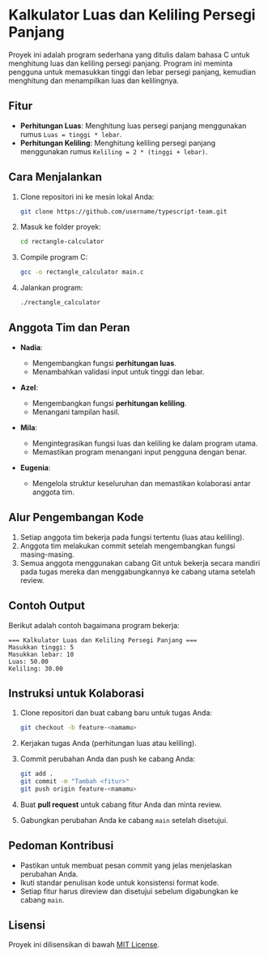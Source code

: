 
# Kalkulator Luas dan Keliling Persegi Panjang

Proyek ini adalah program sederhana yang ditulis dalam bahasa C untuk menghitung luas dan keliling persegi panjang. Program ini meminta pengguna untuk memasukkan tinggi dan lebar persegi panjang, kemudian menghitung dan menampilkan luas dan kelilingnya.

## Fitur

- **Perhitungan Luas**: Menghitung luas persegi panjang menggunakan rumus `Luas = tinggi * lebar`.
- **Perhitungan Keliling**: Menghitung keliling persegi panjang menggunakan rumus `Keliling = 2 * (tinggi + lebar)`.

## Cara Menjalankan

1. Clone repositori ini ke mesin lokal Anda:
   ```bash
   git clone https://github.com/username/typescript-team.git
   ```

2. Masuk ke folder proyek:
   ```bash
   cd rectangle-calculator
   ```

3. Compile program C:
   ```bash
   gcc -o rectangle_calculator main.c
   ```

4. Jalankan program:
   ```bash
   ./rectangle_calculator
   ```

## Anggota Tim dan Peran

- **Nadia**: 
  - Mengembangkan fungsi **perhitungan luas**.
  - Menambahkan validasi input untuk tinggi dan lebar.

- **Azel**: 
  - Mengembangkan fungsi **perhitungan keliling**.
  - Menangani tampilan hasil.

- **Mila**: 
  - Mengintegrasikan fungsi luas dan keliling ke dalam program utama.
  - Memastikan program menangani input pengguna dengan benar.

- **Eugenia**:
  - Mengelola struktur keseluruhan dan memastikan kolaborasi antar anggota tim.

## Alur Pengembangan Kode

1. Setiap anggota tim bekerja pada fungsi tertentu (luas atau keliling).
2. Anggota tim melakukan commit setelah mengembangkan fungsi masing-masing.
3. Semua anggota menggunakan cabang Git untuk bekerja secara mandiri pada tugas mereka dan menggabungkannya ke cabang utama setelah review.

## Contoh Output

Berikut adalah contoh bagaimana program bekerja:

```
=== Kalkulator Luas dan Keliling Persegi Panjang ===
Masukkan tinggi: 5
Masukkan lebar: 10
Luas: 50.00
Keliling: 30.00
```

## Instruksi untuk Kolaborasi

1. Clone repositori dan buat cabang baru untuk tugas Anda:
   ```bash
   git checkout -b feature-<namamu>
   ```

2. Kerjakan tugas Anda (perhitungan luas atau keliling).

3. Commit perubahan Anda dan push ke cabang Anda:
   ```bash
   git add .
   git commit -m "Tambah <fitur>"
   git push origin feature-<namamu>
   ```

4. Buat **pull request** untuk cabang fitur Anda dan minta review.

5. Gabungkan perubahan Anda ke cabang `main` setelah disetujui.

## Pedoman Kontribusi

- Pastikan untuk membuat pesan commit yang jelas menjelaskan perubahan Anda.
- Ikuti standar penulisan kode untuk konsistensi format kode.
- Setiap fitur harus direview dan disetujui sebelum digabungkan ke cabang `main`.

## Lisensi

Proyek ini dilisensikan di bawah [MIT License](LICENSE).
